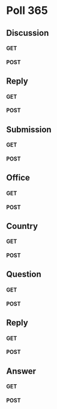# Poll 365


## Discussion

#### GET

#### POST

## Reply

#### GET

#### POST

## Submission

#### GET

#### POST

## Office

#### GET

#### POST

## Country

#### GET

#### POST

## Question

#### GET

#### POST

## Reply

#### GET

#### POST

## Answer

#### GET

#### POST


